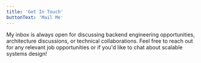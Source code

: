 ```yaml
---
title: 'Get In Touch'
buttonText: 'Mail Me'
---
```


My inbox is always open for discussing backend engineering opportunities, architecture discussions, or technical collaborations. Feel free to reach out for any relevant job opportunities or if you'd like to chat about scalable systems design!
